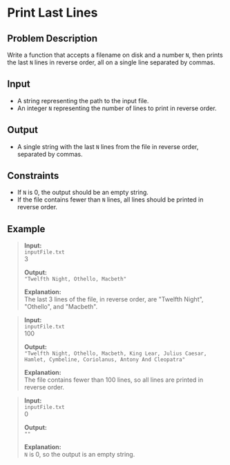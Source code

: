 # Print Last Lines

## Problem Description
Write a function that accepts a filename on disk and a number `N`, then prints the last `N` lines in reverse order, all on a single line separated by commas.

## Input
- A string representing the path to the input file.
- An integer `N` representing the number of lines to print in reverse order.

## Output
- A single string with the last `N` lines from the file in reverse order, separated by commas.

## Constraints
- If `N` is 0, the output should be an empty string.
- If the file contains fewer than `N` lines, all lines should be printed in reverse order.

## Example
> **Input:**  
> `inputFile.txt`  
> 3  
>
> **Output:**  
> `"Twelfth Night, Othello, Macbeth"`  
>
> **Explanation:**  
> The last 3 lines of the file, in reverse order, are "Twelfth Night", "Othello", and "Macbeth".

> **Input:**  
> `inputFile.txt`  
> 100  
>
> **Output:**  
> `"Twelfth Night, Othello, Macbeth, King Lear, Julius Caesar, Hamlet, Cymbeline, Coriolanus, Antony And Cleopatra"`  
>
> **Explanation:**  
> The file contains fewer than 100 lines, so all lines are printed in reverse order.

> **Input:**  
> `inputFile.txt`  
> 0  
>
> **Output:**  
> `""`  
>
> **Explanation:**  
> `N` is 0, so the output is an empty string.
